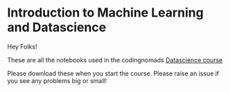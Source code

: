 # Introduction to Machine Learning and Datascience

Hey Folks!

These are all the notebooks used in the codingnomads [Datascience course](https://codingnomads.co/courses/data-science-machine-learning-course?portfolioCats=3)

Please download these when you start the course.  Please raise an issue if you see any problems big or small!
